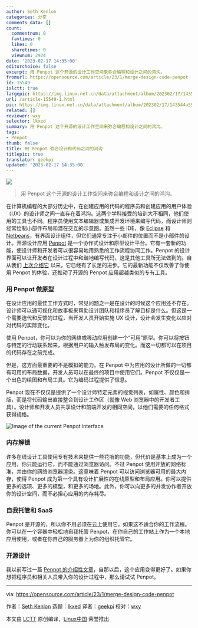```yaml
---
author: Seth Kenlon
categories: 分享
comments_data: []
count:
  commentnum: 0
  favtimes: 0
  likes: 0
  sharetimes: 0
  viewnum: 2924
date: '2023-02-17 14:35:00'
editorchoice: false
excerpt: 用 Penpot 这个开源的设计工作空间来弥合编程和设计之间的鸿沟。
fromurl: https://opensource.com/article/23/1/merge-design-code-penpot
id: 15549
islctt: true
largepic: https://img.linux.net.cn/data/attachment/album/202302/17/143544u59tzeqplyhpt08h.jpg
url: /article-15549-1.html
pic: https://img.linux.net.cn/data/attachment/album/202302/17/143544u59tzeqplyhpt08h.jpg.thumb.jpg
related: []
reviewer: wxy
selector: lkxed
summary: 用 Penpot 这个开源的设计工作空间来弥合编程和设计之间的鸿沟。
tags:
- Penpot
thumb: false
title: 用 Penpot 弥合设计和代码之间的鸿沟
titlepic: true
translator: geekpi
updated: '2023-02-17 14:35:00'
---
```


![](https://img.linux.net.cn/data/attachment/album/202302/17/143544u59tzeqplyhpt08h.jpg)



> 
> 用 Penpot 这个开源的设计工作空间来弥合编程和设计之间的鸿沟。
> 
> 
> 


在计算机编程的大部分历史中，在创建应用的代码的程序员和创建应用的用户体验（UX）的设计师之间一直存在着鸿沟。这两个学科接受的培训大不相同，他们使用的工具也不同。程序员使用文本编辑器或集成开发环境来编写代码，而设计师则经常绘制小部件布局和潜在交互的示意图。虽然一些 IDE，像 [Eclipse](https://opensource.com/article/20/12/eclipse) 和 [Netbeans](https://opensource.com/article/20/12/netbeans)，有界面设计组件，但它们通常专注于小部件的位置而不是小部件的设计。开源设计应用 [Penpot](http://penpot.app) 是一个协作式设计和原型设计平台。它有一套新的功能，使设计师和开发者可以很容易地用熟悉的工作流程协同工作。Penpot 的设计界面可以让开发者在设计过程中和谐地编写代码，这是其他工具所无法做到的。自从我们 [上次介绍它](https://opensource.com/article/21/9/open-source-design) 以来，它已经有了长足的进步。它的最新功能不仅改善了你使用 Penpot 的体验，还推动了开源的 Penpot 应用超越类似的专有工具。


### 用 Penpot 做原型


在设计应用的最佳工作方式时，常见问题之一是在设计的时候这个应用还不存在。设计师可以通可视化和故事板来帮助设计团队和程序员了解目标是什么。但这是一个需要迭代和反馈的过程，当开发人员开始实施 UX 设计，设计会发生变化以应对对代码的实际变化。


使用 Penpot，你可以为你的网络或移动应用创建一个“可用”原型。你可以将按钮与特定的行动联系起来，根据用户的输入触发布局的变化。而这一切都可以在项目的代码存在之前完成。


但是，这方面最重要的不是模拟的能力。在 Penpot 中为应用的设计所做的一切都有可用的布局数据，开发人员可以在最终的项目中使用它们。Penpot 不仅仅是一个出色的绘图和布局工具。它为编码过程提供了信息。


Penpot 现在不仅仅是提供了一个设计师特定元素的视觉列表，如属性、颜色和排版，而是将代码输出直接整合到设计工作区（就像 Web 浏览器中的开发者工具）。设计师和开发人员共享设计和前端开发的相同空间，以他们需要的任何格式获得规格。


![Image of the current Penpot interface](https://img.linux.net.cn/data/attachment/album/202302/17/143621pffakxkypxp3fhwl.jpg)


### 内存解锁


许多在线设计工具使用专有技术来提供一些花哨的功能，但代价是基本上成为一个应用，你只能运行它，而不能通过浏览器访问。不过 Penpot 使用开放的网络标准，并由你的网络浏览器渲染。这意味着 Penpot 可以访问浏览器可用的最大内存，使得 Penpot 成为第一个具有设计扩展性的在线原型和布局应用。你可以提供更多的选项、更多的模型，和更多的场地。此外，你可以向更多的并发协作者开放你的设计空间，而不必担心应用的内存耗尽。


### 自我托管和 SaaS


Penpot 是开源的，所以你不用必须在云上使用它，如果这不适合你的工作流程。你可以在一个容器中轻松地自我托管 Penpot，在你自己的工作站上作为一个本地应用使用，或者在你自己的服务器上为你的组织托管它。


### 开源设计


我以前写过一篇 [Penpot 的介绍性文章](https://opensource.com/article/21/12/open-source-design-penpot)，自那以后，这个应用变得更好了。如果你想把程序员和相关人员带入你的设计过程中，那么请试试 Penpot。




---


via: <https://opensource.com/article/23/1/merge-design-code-penpot>


作者：[Seth Kenlon](https://opensource.com/users/seth) 选题：[lkxed](https://github.com/lkxed) 译者：[geekpi](https://github.com/geekpi) 校对：[wxy](https://github.com/wxy)


本文由 [LCTT](https://github.com/LCTT/TranslateProject) 原创编译，[Linux中国](https://linux.cn/) 荣誉推出